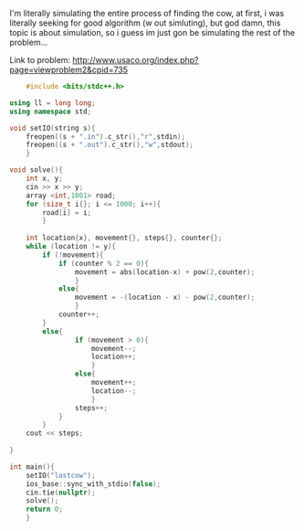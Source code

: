 I'm literally simulating the entire process of finding the cow, at first, i was literally seeking for good algorithm (w out simluting), but god damn, this topic is about simulation, so i guess im just gon be simulating the rest of the problem...

Link to problem:
http://www.usaco.org/index.php?page=viewproblem2&cpid=735

```cpp
	#include <bits/stdc++.h>

using ll = long long;
using namespace std;

void setIO(string s){
	freopen((s + ".in").c_str(),"r",stdin);
	freopen((s + ".out").c_str(),"w",stdout);
	}

void solve(){
	int x, y;
	cin >> x >> y;
	array <int,1001> road;
	for (size_t i{}; i <= 1000; i++){
		road[i] = i;
		}
	
	int location{x}, movement{}, steps{}, counter{};
	while (location != y){
		if (!movement){
			if (counter % 2 == 0){
				movement = abs(location-x) + pow(2,counter);
				}
			else{
				movement = -(location - x) - pow(2,counter);
				}
			counter++;
		}
		else{
				if (movement > 0){
					movement--;
					location++;
					}
				else{
					movement++;
					location--;
					}
				steps++;
			}
		}
	cout << steps;
	
}

int main(){
	setIO("lostcow");
	ios_base::sync_with_stdio(false);
	cin.tie(nullptr);
	solve();
	return 0;
	}

```